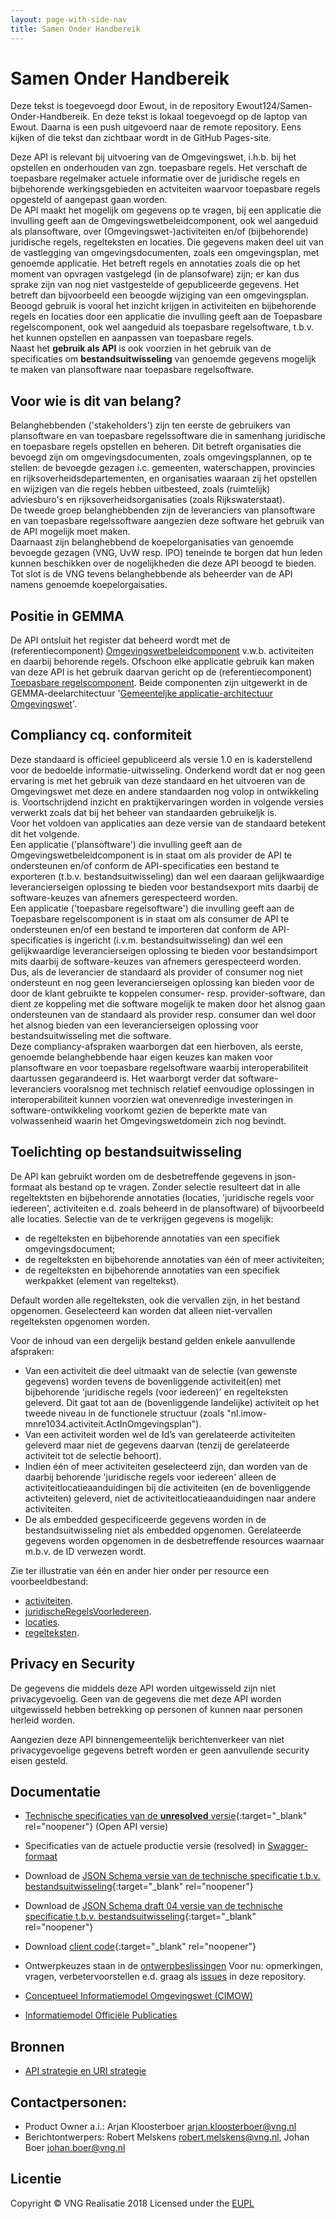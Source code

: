 ```yaml
---
layout: page-with-side-nav
title: Samen Onder Handbereik
---
```


# Samen Onder Handbereik

Deze tekst is toegevoegd door Ewout, in de repository Ewout124/Samen-Onder-Handbereik. 
En deze tekst is lokaal toegevoegd op de laptop van Ewout. Daarna is een push uitgevoerd naar de remote repository. Eens kijken of die tekst dan zichtbaar wordt in de GitHub Pages-site.  

Deze API is relevant bij uitvoering van de Omgevingswet, i.h.b. bij het opstellen en onderhouden van zgn. toepasbare regels. Het verschaft de toepasbare regelmaker actuele informatie over de juridische regels en bijbehorende werkingsgebieden en actviteiten waarvoor toepasbare regels opgesteld of aangepast gaan worden.  
De API maakt het mogelijk om gegevens op te vragen, bij een applicatie die invulling geeft aan de Omgevingswetbeleidcomponent, ook wel aangeduid als plansoftware, over (Omgevingswet-)activiteiten en/of (bijbehorende) juridische regels, regelteksten en locaties. Die gegevens maken deel uit van de vastlegging van omgevingsdocumenten, zoals een omgevingsplan, met genoemde applicatie. Het betreft regels en annotaties zoals die op het moment van opvragen vastgelegd (in de plansofware) zijn; er kan dus sprake zijn van nog niet vastgestelde of gepubliceerde gegevens. Het betreft dan bijvoorbeeld een beoogde wijziging van een omgevingsplan.  
Beoogd gebruik is vooral het inzicht krijgen in activiteiten en bijbehorende regels en locaties door een applicatie die invulling geeft aan de Toepasbare regelscomponent, ook wel aangeduid als toepasbare regelsoftware, t.b.v. het kunnen opstellen en aanpassen van toepasbare regels.  
Naast het **gebruik als API** is ook voorzien in het gebruik van de specificaties om **bestandsuitwisseling** van genoemde gegevens mogelijk te maken van plansoftware naar toepasbare regelsoftware.

## Voor wie is dit van belang?
Belanghebbenden ('stakeholders') zijn ten eerste de gebruikers van plansoftware en van toepasbare regelssoftware die in samenhang juridische en toepasbare regels opstellen en beheren. Dit betreft organisaties die bevoegd zijn om omgevingsdocumenten, zoals omgevingsplannen, op te stellen: de bevoegde gezagen i.c. gemeenten, waterschappen, provincies en rijksoverheidsdepartementen, en organisaties waaraan zij het opstellen en wijzigen van die regels hebben uitbesteed, zoals (ruimtelijk) adviesburo's en rijksoverheidsorganisaties (zoals Rijkswaterstaat).  
De tweede groep belanghebbenden zijn de leveranciers van plansoftware en van toepasbare regelssoftware aangezien deze software het gebruik van de API mogelijk moet maken.  
Daarnaast zijn belanghebbend de koepelorganisaties van genoemde bevoegde gezagen (VNG, UvW resp. IPO) teneinde te borgen dat hun leden kunnen beschikken over de nogelijkheden die deze API beoogd te bieden.  
Tot slot is de VNG tevens belanghebbende als beheerder van de API namens genoemde koepelorgaisaties.  

## Positie in GEMMA
De API ontsluit het register dat beheerd wordt met de (referentiecomponent) [Omgevingswetbeleidcomponent](https://www.gemmaonline.nl/index.php/Omgevingswet/1.5/id-482b112b-dc5e-49b6-879c-a22f22cb6941) v.w.b. activiteiten en daarbij behorende regels. Ofschoon elke applicatie gebruik kan maken van deze API is het gebruik daarvan gericht op de (referentiecomponent) [Toepasbare regelscomponent](https://www.gemmaonline.nl/index.php/Omgevingswet/1.5/id-7f053bcc-9558-41ce-8a17-d3fa81fb7c17). Beide componenten zijn uitgewerkt in de GEMMA-deelarchitectuur '[Gemeenteljke applicatie-architectuur Omgevingswet](https://www.gemmaonline.nl/index.php/GAO_-_De_referentiecomponenten_voor_de_Omgevingswet)'.  

## Compliancy cq. conformiteit
Deze standaard is officieel gepubliceerd als versie 1.0 en is kaderstellend voor de bedoelde informatie-uitwisseling. Onderkend wordt dat er nog geen ervaring is met het gebruik van deze standaard en het uitvoeren van de Omgevingswet met deze en andere standaarden nog volop in ontwikkeling is. Voortschrijdend inzicht en praktijkervaringen worden in volgende versies verwerkt zoals dat bij het beheer van standaarden gebruikeljk is.  
Voor het voldoen van applicaties aan deze versie van de standaard betekent dit het volgende.  
Een applicatie ('plansoftware') die invulling geeft aan de Omgevingswetbeleidcomponent is in staat om als provider de API te ondersteunen en/of conform de API-specificaties een bestand te exporteren (t.b.v. bestandsuitwisseling) dan wel een daaraan gelijkwaardige leverancierseigen oplossing te bieden voor bestandsexport mits daarbij de software-keuzes van afnemers gerespecteerd worden.  
Een applicatie ('toepasbare regelsoftware') die invulling geeft aan de Toepasbare regelscomponent is in staat om als consumer de API te ondersteunen en/of een bestand te importeren dat conform de API-specificaties is ingericht (i.v.m. bestandsuitwisseling) dan wel een gelijkwaardige leverancierseigen oplossing te bieden voor bestandsimport mits daarbij de software-keuzes van afnemers gerespecteerd worden.  
Dus, als de leverancier de standaard als provider of consumer nog niet ondersteunt en nog geen leverancierseigen oplossing kan bieden voor de door de klant gebruikte te koppelen consumer- resp. provider-software, dan dient ze koppeling met die software mogelijk te maken door het alsnog gaan ondersteunen van de standaard als provider resp. consumer dan wel door het alsnog bieden van een leverancierseigen oplossing voor bestandsuitwisseling met die software.  
Deze compliancy-afspraken waarborgen dat een hierboven, als eerste, genoemde belanghebbende haar eigen keuzes kan maken voor plansoftware en voor toepasbare regelsoftware waarbij  interoperabiliteit daartussen gegarandeerd is. Het waarborgt verder dat software-leveranciers vooralsnog met technisch relatief eenvoudige oplossingen in interoperabiliteit kunnen voorzien wat onevenredige investeringen in software-ontwikkeling voorkomt gezien de beperkte mate van volwassenheid waarin het Omgevingswetdomein zich nog bevindt.   


## Toelichting op bestandsuitwisseling
De API kan gebruikt worden om de desbetreffende gegevens in json-formaat als bestand op te vragen. Zonder selectie resulteert dat in alle regeltektsten en bijbehorende annotaties (locaties, 'juridische regels voor iedereen', activiteiten e.d. zoals beheerd in de plansoftware) of bijvoorbeeld alle locaties. Selectie van de te verkrijgen gegevens is mogelijk:  
- de regelteksten en bijbehorende annotaties van een specifiek omgevingsdocument;  
- de regelteksten en bijbehorende annotaties van één of meer activiteiten;  
- de regelteksten en bijbehorende annotaties van een specifiek werkpakket (element van regeltekst).  

Default worden alle regelteksten, ook die vervallen zijn, in het bestand opgenomen. Geselecteerd kan worden dat alleen niet-vervallen regelteksten opgenomen worden.

Voor de inhoud van een dergelijk bestand gelden enkele aanvullende afspraken:  
- Van een activiteit die deel uitmaakt van de selectie (van gewenste gegevens) worden tevens de bovenliggende activiteit(en) met bijbehorende 'juridische regels (voor iedereen)' en regelteksten geleverd. Dit gaat tot aan de (bovenliggende landelijke) activiteit op het tweede niveau in de functionele structuur (zoals "nl.imow-mnre1034.activiteit.ActInOmgevingsplan").
- Van een activiteit worden wel de Id’s van gerelateerde activiteiten geleverd maar niet de gegevens daarvan (tenzij de gerelateerde activiteit tot de selectie behoort).  
- Indien één of meer activiteiten geselecteerd zijn, dan worden van de daarbij behorende 'juridische regels voor iedereen' alleen de activiteitlocatieaanduidingen bij die activiteiten (en de bovenliggende activteiten) geleverd, niet de activiteitlocatieaanduidingen naar andere activiteiten.   
- De als embedded gespecificeerde gegevens worden in de bestandsuitwisseling niet als embedded opgenomen. Gerelateerde gegevens worden opgenomen in de desbetreffende resources waarnaar m.b.v. de ID verwezen wordt.

Zie ter illustratie van één en ander hier onder per resource een voorbeeldbestand:
* [activiteiten](https://raw.githubusercontent.com/VNG-Realisatie/Regels-bij-activiteiten/main/voorbeelden/bestandsuitwisseling/activiteiten.json).  
* [juridischeRegelsVoorIedereen](https://raw.githubusercontent.com/VNG-Realisatie/Regels-bij-activiteiten/main/voorbeelden/bestandsuitwisseling/juridischeregelsvooriedereen.json).  
* [locaties](https://raw.githubusercontent.com/VNG-Realisatie/Regels-bij-activiteiten/main/voorbeelden/bestandsuitwisseling/locaties.json).  
* [regelteksten](https://github.com/VNG-Realisatie/Regels-bij-activiteiten/blob/main/voorbeelden/bestandsuitwisseling/regelteksten.json).  

## Privacy en Security

De gegevens die middels deze API worden uitgewisseld zijn niet privacygevoelig. Geen van de gegevens die met deze API worden uitgewisseld hebben betrekking op personen of kunnen naar personen herleid worden.

Aangezien deze API binnengemeentelijk berichtenverkeer van niet privacygevoelige gegevens betreft worden er geen aanvullende security eisen gesteld.

## Documentatie
* [Technische specificaties van de **unresolved** versie](https://github.com/VNG-Realisatie/Regels-bij-Activiteiten/blob/master/specificatie/openapi.yaml){:target="_blank" rel="noopener"} (Open API versie)
* Specificaties van de actuele productie versie (resolved) in [Swagger-formaat](https://petstore.swagger.io/?url=https://raw.githubusercontent.com/VNG-Realisatie/Regels-bij-activiteiten/main/specificatie/genereervariant/openapi.yaml)
* Download de [JSON Schema versie van de technische specificatie t.b.v. bestandsuitwisseling](https://raw.githubusercontent.com/VNG-Realisatie/Regels-bij-activiteiten/main/specificatie/openapi.json){:target="_blank" rel="noopener"}
* Download de [JSON Schema draft 04 versie van de technische specificatie t.b.v. bestandsuitwisseling](https://raw.githubusercontent.com/VNG-Realisatie/Regels-bij-activiteiten/main/specificatie/openapi_draft04.json){:target="_blank" rel="noopener"}
* Download [client code](https://github.com/VNG-Realisatie/Regels-bij-Activiteiten/tree/master/code){:target="_blank" rel="noopener"}

* Ontwerpkeuzes staan in de [ontwerpbeslissingen](./ontwerpbeslissingen.md)
  Voor nu: opmerkingen, vragen, verbetervoorstellen e.d. graag als [issues](https://github.com/VNG-Realisatie/Regels-bij-activiteiten/issues) in deze repository.
* [Conceptueel Informatiemodel Omgevingswet (CIMOW)](https://geonovum.github.io/TPOD/CIMOW/CIMOW_v2.0.0.pdf)
* [Informatiemodel Officiële Publicaties](https://koop.gitlab.io/STOP/standaard/1.1.0/EA_4D1D7FD517FE4d8dA9A2B905D202C92B.html)

## Bronnen
* [API strategie en URI strategie](https://aandeslagmetdeomgevingswet.nl/digitaal-stelsel/documenten/documenten/api-uri-strategie/)

## Contactpersonen:
* Product Owner a.i.: Arjan Kloosterboer arjan.kloosterboer@vng.nl
* Berichtontwerpers: Robert Melskens robert.melskens@vng.nl, Johan Boer johan.boer@vng.nl

## Licentie
Copyright &copy; VNG Realisatie 2018
Licensed under the [EUPL](../LICENCE.md)
